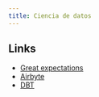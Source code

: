 ```yaml
---
title: Ciencia de datos
---
```

## Links
- [Great expectations](https://greatexpectations.io/)
- [Airbyte](https://airbyte.com/)
- [DBT](dbt.md)